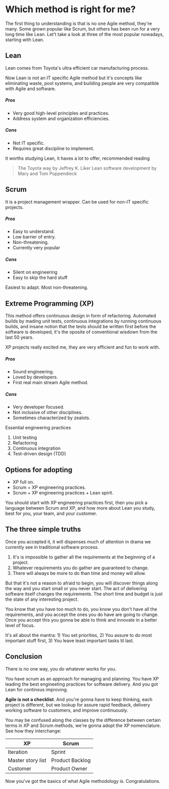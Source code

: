 # Which method is right for me?
The first thing to understanding is that is no one Agile method, they're many. Some grown popular like Scrum, but others has been run for a very long time like Lean. Let't take a look at three of the most popular nowadays, starting with Lean.

## Lean
Lean comes from Toyota's ultra efficient car manufacturing process.

Now Lean is not an IT specific Agile method but it's concepts like eliminating waste, pool systems, and building people are very compatible with Agile and software.

##### Pros
* Very good high-level principles and practices.
* Address system and organization efficiencies.

##### Cons
* Not IT specific.
* Requires great discipline to implement.

It worths studying Lean, it haves a lot to offer, recommended reading
> The Toyota way by Jeffrey K. Liker
> Lean software development by Mary and Tom Poppendieck

## Scrum
It is a project management wrapper. Can be used for non-IT specific projects.

##### Pros
* Easy to understand.
* Low barrier of entry.
* Non-threatening.
* Currently very popular

##### Cons
* Silent on engineering
* Easy to skip the hard stuff

Easiest to adapt. Most non-threatening.

## Extreme Programming (XP)

This method offers continuous design in form of refactoring.
Automated builds by mading unit tests, continuous integrations by running continuous builds, and insane notion that the tests should be written first before the software is developed, it's the oposite of conventional wisdown from the last 50 years.

XP projects really excited me, they are very efficient and fun to work with.

##### Pros
* Sound engineering.
* Loved by developers.
* First real main stream Agile method.

##### Cons
* Very developer focused.
* Not inclusive of other disciplines.
* Sometimes characterized by zealots.

Essential engineering practices
1. Unit testing
2. Refactoring
3. Continuous integration
4. Test-driven design (TDD)

## Options for adopting
* XP full on.
* Scrum + XP engineering practices.
* Scrum + XP engineering practices + Lean spirit.

You should start with XP engineering practices first, then you pick a language between Scrum and XP, and how more about Lean you study, best for you, your team, and your customer.

## The three simple truths
Once you accepted it, it will dispenses much of attention in drama we currently see in traditional software process.

1. It's is impossible to gather all the requirements at the beginning of a project.
2. Whatever requirements you do gather are guaranteed to change.
3. There will always be more to do than time and money will allow.

But that it's not a reason to afraid to begin, you will discover things along the way and you start small or you never start. The act of delivering software itself changes the requirements. The short time and budget is just the state of any interesting project.

You know that you have too much to do, you know you don't have all the requirements, and you accept the ones you do have are going to change. Once you accept this you gonna be able to think and innovate in a better level of focus.

It's all about the mantra: 1) You set priorities, 2) You assure to do most important stuff first, 3) You leave least important tasks til last.

## Conclusion
There is no one way, you do whatever works for you. 

You have scrum as an approach for managing and planning. You have XP leading the best engineeting practices for software delivery. And you got Lean for continous improving.

__Agile is not a checklist__. And you're gonna have to keep thinking, each project is different, but we lookup for assure rapid feedback, delivery working software to customers, and improve continuously.

You may be confused along the classes by the difference between certain terms in XP and Scrum methods, we're gonna adopt the XP nomenclature. See how they interchange:

XP  | Scrum
----------- | -----------
Iteration  |  Sprint
Master story list  |  Product Backlog
Customer  |  Product Owner

Now you've got the basics of what Agile methodology is. Congratulations.